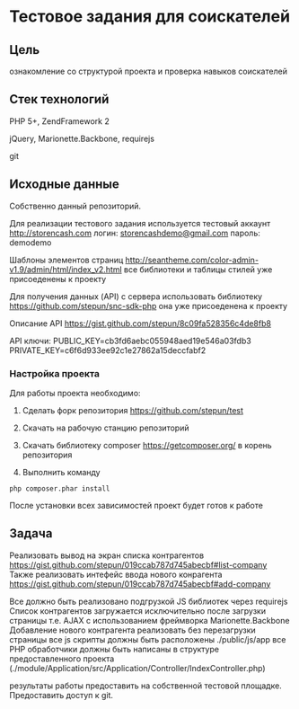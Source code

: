 # Тестовое задания для соискателей

## Цель 
ознакомление со структурой проекта и проверка навыков соискателей

## Стек технологий
PHP 5+, ZendFramework 2

jQuery, Marionette.Backbone, requirejs

git

## Исходные данные
Собственно данный репозиторий.

Для реализации тестового задания используется тестовый аккаунт http://storencash.com 
логин: storencashdemo@gmail.com
пароль: demodemo

Шаблоны элементов страниц http://seantheme.com/color-admin-v1.9/admin/html/index_v2.html
все библиотеки и таблицы стилей уже присоеденены к проекту

Для получения данных (API) с сервера использовать библиотеку https://github.com/stepun/snc-sdk-php
она уже присоеденена к проекту

Описание API https://gist.github.com/stepun/8c09fa528356c4de8fb8

API ключи: 
PUBLIC_KEY=cb3fd6aebc055948aed19e546a03fdb3
PRIVATE_KEY=c6f6d933ee92c1e27862a15deccfabf2

### Настройка проекта
Для работы проекта необходимо:

1. Сделать форк репозитория https://github.com/stepun/test

2. Скачать на рабочую станцию репозиторий

3. Cкачать библиотеку composer https://getcomposer.org/ в корень репозитория

4. Выполнить команду
```
php composer.phar install
```
После установки всех зависимостей проект будет готов к работе

## Задача
Реализовать вывод на экран списка контрагентов https://gist.github.com/stepun/019ccab787d745abecbf#list-company
Также реализовать интефейс ввода нового конрагента https://gist.github.com/stepun/019ccab787d745abecbf#add-company

Все должно быть реализовано подгрузкой JS библиотек через requirejs
Список контрагентов загружается исключительно после загрузки страницы т.е. AJAX с использованием фреймворка Marionette.Backbone
Добавление нового контрагента реализовать без перезагрузки страницы
все js скрипты должны быть расположены ./public/js/app
все PHP обработчики должны быть написаны в структуре предоставленного проекта (./module/Application/src/Application/Controller/IndexController.php)

результаты работы предоставить на собственной тестовой площадке. Предоставить доступ к git.
